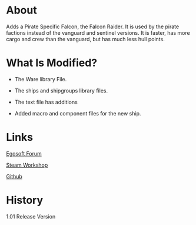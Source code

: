 # About

Adds a Pirate Specific Falcon, the Falcon Raider. It is used by the pirate factions instead of the vanguard and sentinel versions. It is faster, has more cargo and crew than the vanguard, but has much less hull points.

# What Is Modified?

* The Ware library File.

* The ships and shipgroups library files.

* The text file has additions

* Added macro and component files for the new ship.

# Links

[Egosoft Forum](https://forum.egosoft.com/viewtopic.php?f=181&t=419675)

[Steam Workshop](https://steamcommunity.com/sharedfiles/filedetails/?id=1901448642)

[Github](https://github.com/rovermicrover/x4-piratefalconraider)

# History

1.01 Release Version
